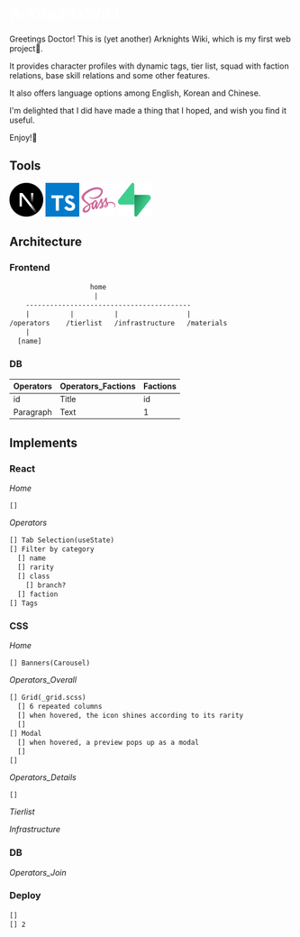 # <span style="color:white">ArknightsWiki</span>

Greetings Doctor!
This is (yet another) Arknights Wiki, which is my first web project🥹.

It provides character profiles with dynamic tags, tier list, squad with faction relations, base skill relations and some other features.

It also offers language options among English, Korean and Chinese.

I'm delighted that I did have made a thing that I hoped, and wish you find it useful.

Enjoy!🦄

## Tools

![Next.js](./public/docs/next-js.svg)
![Typescript](./public/docs/typescript.svg)
![Sass](./public/docs/sass.svg)
![Supabase](./public/docs/supabase.svg)

## Architecture

### Frontend

```
                    home
                     |
    -----------------------------------------
    |          |          |                 |
/operators    /tierlist   /infrastructure   /materials
    |
  [name]
```

### DB

| Operators | Operators_Factions | Factions |
| --------- | ------------------ | -------- |
| id        | Title              | id       |
| Paragraph | Text               | 1        |

## Implements

### React

_Home_

```
[]
```

_Operators_

```
[] Tab Selection(useState)
[] Filter by category
  [] name
  [] rarity
  [] class
    [] branch?
  [] faction
[] Tags
```

### CSS

_Home_

```
[] Banners(Carousel)
```

_Operators_Overall_

```
[] Grid(_grid.scss)
  [] 6 repeated columns
  [] when hovered, the icon shines according to its rarity
  []
[] Modal
  [] when hovered, a preview pops up as a modal
  []
[]
```

_Operators_Details_

```
[]
```

_Tierlist_

_Infrastructure_

### DB

_Operators_Join_

### Deploy

```
[]
[] 2
```
